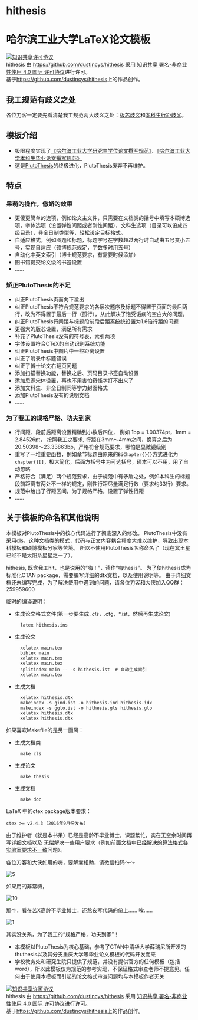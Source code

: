 # hithesis
# 哈尔滨工业大学LaTeX论文模板

<a rel="license" href="http://creativecommons.org/licenses/by-nc/4.0/"><img alt="知识共享许可协议" style="border-width:0" src="https://i.creativecommons.org/l/by-nc/4.0/88x31.png" /></a><br /><span xmlns:dct="http://purl.org/dc/terms/" href="http://purl.org/dc/dcmitype/Text" property="dct:title" rel="dct:type">hithesis</span> 由 <a xmlns:cc="http://creativecommons.org/ns#" href="https://github.com/dustincys/hithesis" property="cc:attributionName" rel="cc:attributionURL">https://github.com/dustincys/hithesis</a> 采用 <a rel="license" href="http://creativecommons.org/licenses/by-nc/4.0/">知识共享 署名-非商业性使用 4.0 国际 许可协议</a>进行许可。<br />基于<a xmlns:dct="http://purl.org/dc/terms/" href="https://github.com/dustincys/hithesis" rel="dct:source">https://github.com/dustincys/hithesis</a>上的作品创作。

## 我工规范有歧义之处

各位刀客一定要先看清楚我工规范两大歧义之处：[版芯歧义](http://yanshuo.name/cn/2017/06/hithesisregulation/)和[本科生行距歧义](http://yanshuo.name/cn/2017/06/hithesissiyuan/)。

## 模板介绍

- 极限程度实现了[《哈尔滨工业大学研究生学位论文撰写规范》](http://hitgs.hit.edu.cn/aa/fd/c3425a109309/page.htm)、[《哈尔滨工业大学本科生毕业论文撰写规范》](http://jwc.hit.edu.cn/2566/list.htm)
- 这是[PlutoThesis](https://github.com/dustincys/PlutoThesis "PlutoThesis")的终极进化，PlutoThesis废弃不再维护。

## 特点

### 呆萌的操作，傲娇的效果

 - 更傻更简单的选项，例如论文主文件，只需要在文档类的括号中填写本硕博选项，字体选项（设置弹性间距或者刚性间距），文科生选项（目录可以设成四级目录），非全日制类型等，轻松设定目标格式。
 - 自适应格式，例如图题和标题，标题字号在字数超过两行时自动由五号变小五号，实现自适应（硕博规范规定，字数多时用五号）
 - 自动化中英文索引（博士规范要求，有需要时候添加）
 - 图书馆提交论文级的书签设置
 - ……


### 矫正PlutoThesis的不足

 - 纠正PlutoThesis页面向下溢出
 - 纠正PlutoThesis不符合规范要求的各层次题序及标题不得置于页面的最后两行，改为不得置于最后一行（孤行），从此解决了饱受诟病的空白大的问题。
 - 纠正PlutoThesis行间距与标题段前段后距离统统设置为1.6倍行距的问题
 - 更强大的版芯设置，满足所有需求
 - 补充了PlutoThesis没有的符号表、索引两项
 - 字体设置符合CTeX的自动识别系统功能
 - 纠正PlutoThesis中图片中一些距离设置
 - 纠正了附录中标题错误
 - 纠正了博士论文右翻页问题
 - 添加扫描替换功能，替换之后、页码目录书签自动设置
 - 添加思源宋体设置，再也不用害怕奇怪字打不出来了
 - 添加文科生、非全日制同等学力封面格式
 - 添加PlutoThesis没有的说明文档
 - ……

### 为了我工的规格严格、功夫到家

 - 行间距、段前后距离设置精确到小数后四位， 例如 1bp = 1.00374pt，1mm = 2.84526pt， 按照我工之要求, 行距在3mm～4mm之间，换算之后为20.50398～23.33863bp，严格符合规范要求，哪怕是显微镜级别
 - 重写了一堆重要函数，例如章节标题由原来的`BiChapter{}{}`方式进化为`chapter{}[]`，极大简化，后面方括号中为可选括号，硕本可以不用，用了自动忽略
 - 严格符合（满足）两个规范要求，由于规范中有矛盾之处，例如本科生的标题段前距离有两处不一样的规定，刚性行距尽量满足行数（要求约33行）要求。
 - 规范中给出了行距区间，为了规格严格，设置了弹性行距
 - ……

## 关于模板的命名和其他说明

本模板对PlutoThesis中的核心代码进行了彻底深入的修改。
PlutoThesis中没有采用cls，这种文档类的模式，代码与正文内容耦合程度大难以维护，导致出现本科模板和硕博模板分家等苦境。
所以不使用PlutoThesis名称命名了（现在冥王星已经不是太阳系星星之一了）。

hithesis, 既含我工hit，也是说用的“嗨！”，读作“嗨thesis”。
为了使hithesis成为标准化CTAN package，需要编写详细的dtx文档，以及使用说明等。
由于详细文档还未编写完成，为了解决使用中遇到的问题，请各位刀客和大侠加入QQ群：259959600

临时的编译说明：

- 生成论文格式文件(第一步要生成 *.cls，*.cfg，*.ist，然后再生成论文)

		latex hithesis.ins

- 生成论文

		xelatex main.tex
		bibtex main
		xelatex main.tex
		xelatex main.tex
		splitindex main -- -s hithesis.ist  # 自动生成索引
		xelatex main.tex

- 生成文档

		xelatex hithesis.dtx
		makeindex -s gind.ist -o hithesis.ind hithesis.idx
		makeindex -s gglo.ist -o hithesis.gls hithesis.glo
		xelatex hithesis.dtx
		xelatex hithesis.dtx

如果喜欢Makefile的是另一画风：

- 生成文档类

		make cls

- 生成论文

		make thesis

- 生成文档

		make doc

LaTeX 中的ctex package版本要求：

	ctex >= v2.4.3 (2016年9月份发布)

由于维护者（就是本书呆）已经是高龄不毕业博士，课题繁忙，实在无空余时间再写详细文档以及 无偿解决一些用户要求（例如前面文档中[已经解决的算法格式各实验室要求不一致](https://github.com/dustincys/PlutoThesis#%E6%B2%A1%E6%9C%89%E6%98%8E%E7%A1%AE%E8%A6%81%E6%B1%82%E7%9A%84%E6%A0%BC%E5%BC%8F)问题）。

各位刀客和大侠如用的嗨，要解囊相助，请微信扫码～～

![5](http://wx4.sinaimg.cn/large/61dccbaaly1fge32sbb32j20my0uz3zt.jpg "谢谢")

如果用的非常嗨，

![10](http://wx4.sinaimg.cn/large/61dccbaaly1fge32tuvvsj20my0uzabc.jpg "谢谢")

那个，看在苦X高龄不毕业博士，还熬夜写代码的份上…… 唉……

![1](http://wx4.sinaimg.cn/large/61dccbaaly1fge32qrvgij20my0uzjso.jpg "谢谢")

其实没关系，为了我工的“规格严格，功夫到家”！

- 本模板以PlutoThesis为核心基础，参考了CTAN中清华大学薛瑞尼所开发的thuthesis以及其分支重庆大学等毕业论文模板的代码开发而来
- 学校教务处和研究生院只提供了规范，并没有提供官方的任何模板（包括word），所以此模板仅为规范的参考实现，不保证格式审查老师不提意见。任何由于使用本模板而引起的论文格式审查问题均与本模板作者无关

<a rel="license" href="http://creativecommons.org/licenses/by-nc/4.0/"><img alt="知识共享许可协议" style="border-width:0" src="https://i.creativecommons.org/l/by-nc/4.0/88x31.png" /></a><br /><span xmlns:dct="http://purl.org/dc/terms/" href="http://purl.org/dc/dcmitype/Text" property="dct:title" rel="dct:type">hithesis</span> 由 <a xmlns:cc="http://creativecommons.org/ns#" href="https://github.com/dustincys/hithesis" property="cc:attributionName" rel="cc:attributionURL">https://github.com/dustincys/hithesis</a> 采用 <a rel="license" href="http://creativecommons.org/licenses/by-nc/4.0/">知识共享 署名-非商业性使用 4.0 国际 许可协议</a>进行许可。<br />基于<a xmlns:dct="http://purl.org/dc/terms/" href="https://github.com/dustincys/hithesis" rel="dct:source">https://github.com/dustincys/hithesis</a>上的作品创作。

